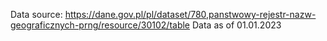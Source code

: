 Data source: https://dane.gov.pl/pl/dataset/780,panstwowy-rejestr-nazw-geograficznych-prng/resource/30102/table
Data as of 01.01.2023
